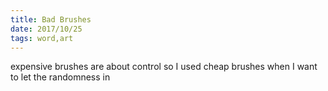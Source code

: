 ```yaml
---
title: Bad Brushes
date: 2017/10/25
tags: word,art
---
```


expensive brushes are about control so I used cheap brushes when I want to let the randomness in
